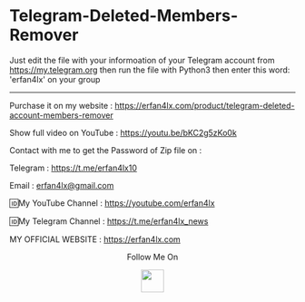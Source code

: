 # Telegram-Deleted-Members-Remover

Just edit the file with your informoation of your Telegram account from https://my.telegram.org then run the file with Python3 then enter this word: 'erfan4lx' on your group

***

Purchase it on my website : https://erfan4lx.com/product/telegram-deleted-account-members-remover

Show full video on YouTube : https://youtu.be/bKC2g5zKo0k

Contact with me to get the Password of Zip file on :

 Telegram : https://t.me/erfan4lx10
  
 Email : erfan4lx@gmail.com

🆔My YouTube Channel : https://youtube.com/erfan4lx

🆔My Telegram Channel : https://t.me/erfan4lx_news

 MY OFFICIAL WEBSITE : https://erfan4lx.com

<p align="center">
  Follow Me On
</p>
<p align="center">
  <a href="https://www.youtube.com/c/erfan4lx?sub_confirmation=1">
    <img src="https://www.iconsdb.com/icons/preview/black/youtube-4-xxl.png" width="40" height="40">
  </a>
</p>
